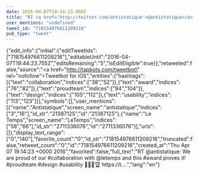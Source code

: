 ```yaml
---
date: 2016-04-07T19:14:23.000Z
title: "RT <a href='http://twitter.com/antistatique'>@antistatique</a>: We are proud of our #collaboration with <a href='http://twitter.com/letemps'>@letemps</a> and this #award proves it! #proudteam #design #usability 💪🍷🔥🏆 https://t.…″"
user_mentions: "undefined"
tweet_id: "718154976611209216"
pub_type: "tweet"
---
```

{"edit_info":{"initial":{"editTweetIds":["718154976611209216"],"editableUntil":"2016-04-07T19:44:23.755Z","editsRemaining":"5","isEditEligible":true}},"retweeted":false,"source":"<a href=\"http://tapbots.com/tweetbot\" rel=\"nofollow\">Tweetbot for iΟS</a>","entities":{"hashtags":[{"text":"collaboration","indices":["38","52"]},{"text":"award","indices":["76","82"]},{"text":"proudteam","indices":["94","104"]},{"text":"design","indices":["105","112"]},{"text":"usability","indices":["113","123"]}],"symbols":[],"user_mentions":[{"name":"Antistatique","screen_name":"antistatique","indices":["3","16"],"id_str":"21387125","id":"21387125"},{"name":"Le Temps","screen_name":"LeTemps","indices":["58","66"],"id_str":"2711336076","id":"2711336076"}],"urls":[]},"display_text_range":["0","140"],"favorite_count":"0","id_str":"718154976611209216","truncated":false,"retweet_count":"0","id":"718154976611209216","created_at":"Thu Apr 07 19:14:23 +0000 2016","favorited":false,"full_text":"RT @antistatique: We are proud of our #collaboration with @letemps and this #award proves it! #proudteam #design #usability 💪🍷🔥🏆 https://t.…","lang":"en"}
